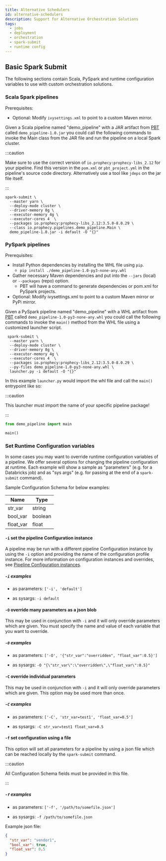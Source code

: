 ```yaml
---
title: Alternative Schedulers
id: alternative-schedulers
description: Support for Alternative Orchestration Solutions
tags:
  - jobs
  - deployment
  - orchestration
  - spark-submit
  - runtime config
---
```


## Basic Spark Submit

The following sections contain Scala, PySpark and runtime configuration variables to use with custom orchestration solutions.

### Scala Spark pipelines

Prerequisites:

- Optional: Modify `ivysettings.xml` to point to a custom Maven mirror.

Given a Scala pipeline named "demo_pipeline" with a JAR artifact from [PBT](docs/ci-cd/prophecy-build-tool/prophecy-build-tool.md)
called `demo_pipeline-1.0.jar` you could call the following commands to invoke the Main class from the JAR
file and run the pipeline on a local Spark cluster.

:::caution

Make sure to use the correct version of `io.prophecy:prophecy-libs_2.12` for your pipeline.
Find this version in the `pom.xml` or `pbt_project.yml` in the pipeline's source code directory.
Alternatively use a tool like `jdeps` on the jar file itself.

:::

```shell
spark-submit \
  --master yarn \
  --deploy-mode cluster \
  --driver-memory 8g \
  --executor-memory 4g \
  --executor-cores 4  \
  --packages io.prophecy:prophecy-libs_2.12:3.5.0-8.0.29 \
  --class io.prophecy.pipelines.demo_pipeline.Main \
  demo_pipeline-1.0.jar -i default -O "{}"
```

### PySpark pipelines

Prerequisites:

- Install Python dependencies by installing the WHL file using `pip`.
  - `pip install ./demo_pipeline-1.0-py3-none-any.whl`
- Gather necessary Maven dependencies and put into the `--jars` (local) or `--packages` (repo) option.
  - PBT will have a command to generate dependencies or pom.xml for PySpark projects.
- Optional: Modify ivysettings.xml to point to a custom Maven mirror or PyPi mirror.

Given a PySpark pipeline named "demo_pipeline" with a WHL artifact from [PBT](docs/ci-cd/prophecy-build-tool/prophecy-build-tool.md)
called `demo_pipeline-1.0-py3-none-any.whl` you could call the following commands to invoke the `main()` method from the WHL
file using a customized launcher script.

```shell
 spark-submit \
  --master yarn \
  --deploy-mode cluster \
  --driver-memory 8g \
  --executor-memory 4g \
  --executor-cores 4  \
  --packages io.prophecy:prophecy-libs_2.12:3.5.0-8.0.29 \
  --py-files demo_pipeline-1.0-py3-none-any.whl \
  launcher.py -i default -O "{}"
```

In this example `launcher.py` would import the whl file and call the `main()` entrypoint like so:

:::caution

This launcher must import the name of your specific pipeline package!

:::

```python
from demo_pipeline import main

main()
```

### Set Runtime Configuration variables

In some cases you may want to override runtime configuration variables of a pipeline.
We offer several options for changing the pipeline configuration at runtime. Each example will show a sample
as "parameters" (e.g. for a Databricks job) and as "sys args" (e.g. for passing at the end of a `spark-submit` command).

Sample Configuration Schema for below examples:

| Name      | Type    |
| --------- | ------- |
| str_var   | string  |
| bool_var  | boolean |
| float_var | float   |

#### `-i` set the pipeline Configuration instance

A pipeline may be run with a different pipeline Configuration instance by using the `-i` option and providing the name of the configuration profile instance. For more information on configuration instances and overrides, see [Pipeline Configuration instances](../../Spark/configuration).

##### `-i` examples

- as parameters: `['-i', 'default']`

- as sysargs: `-i default`

#### `-O` override many parameters as a json blob

This may be used in conjunction with `-i` and it will only override parameters which are given. You must
specify the name and value of each variable that you want to override.

##### `-0` examples

- as parameters: `['-O', '{"str_var":"overridden", "float_var":0.5}']`

- as sysargs: `-O "{\"str_var\":\"overridden\",\"float_var\":0.5}"`

#### `-C` override individual parameters

This may be used in conjunction with `-i` and it will only override parameters which are given.
This option may be used more than once.

##### `-C` examples

- as parameters: `['-C', 'str_var=test1', 'float_var=0.5']`

- as sysargs: `-C str_var=test1 float_var=0.5`

#### `-f` set configuration using a file

This option will set all parameters for a pipeline by using a json file which can be reached locally by the
`spark-submit` command.

:::caution

All Configuration Schema fields must be provided in this file.

:::

##### `-f` examples

- as parameters: `['-f', '/path/to/somefile.json']`

- as sysargs: `-f /path/to/somefile.json`

Example json file:

```json
{
  "str_var": "vendor1",
  "bool_var": true,
  "float_var": 0.5
}
```
